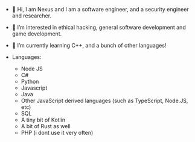 - 👋 Hi, I am Nexus and I am a software engineer, and a security engineer and researcher.
- 👀 I’m interested in ethical hacking, general software development and game development.
- 🌱 I’m currently learning C++, and a bunch of other languages!

- Languages:
    - Node JS
    - C#
    - Python
    - Javascript
    - Java
    - Other JavaScript derived languages (such as TypeScript, Node.JS, etc)
    - SQL
    - A tiny bit of Kotlin
    - A bit of Rust as well
    - PHP (i dont use it very often)
